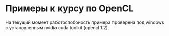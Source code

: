 # Примеры к курсу по OpenCL

На текущий момент работоспобоность примера проверена под windows с установленным nvidia cuda toolkit (opencl 1.2).
